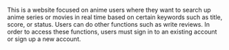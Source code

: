 This is a website focused on anime users where they want to search up anime series or movies in real time based on certain keywords such as title, score, or status. Users can do other functions such as write reviews. In order to access these functions, users must sign in to an existing account or sign up a new account.